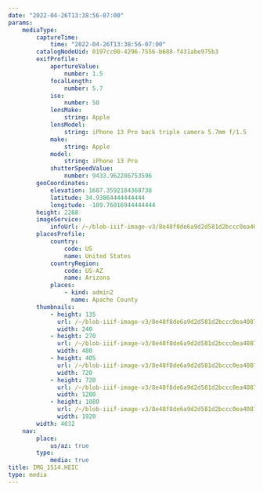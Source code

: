 ```yaml
---
date: "2022-04-26T13:38:56-07:00"
params:
    mediaType:
        captureTime:
            time: "2022-04-26T13:38:56-07:00"
        catalogNodeUid: 0197cc00-4296-7556-b688-f431abe975b3
        exifProfile:
            apertureValue:
                number: 1.5
            focalLength:
                number: 5.7
            iso:
                number: 50
            lensMake:
                string: Apple
            lensModel:
                string: iPhone 13 Pro back triple camera 5.7mm f/1.5
            make:
                string: Apple
            model:
                string: iPhone 13 Pro
            shutterSpeedValue:
                number: 9433.962286753596
        geoCoordinates:
            elevation: 1687.3592184368738
            latitude: 34.93864444444444
            longitude: -109.76016944444444
        height: 2268
        imageService:
            infoUrl: /~/blob-iiif-image-v3/8e48f8de6a9d2d581d2bccc0ea4087767e773b9e765173fc1baefaaa723a697d/info.json
        placesProfile:
            country:
                code: US
                name: United States
            countryRegion:
                code: US-AZ
                name: Arizona
            places:
                - kind: admin2
                  name: Apache County
        thumbnails:
            - height: 135
              url: /~/blob-iiif-image-v3/8e48f8de6a9d2d581d2bccc0ea4087767e773b9e765173fc1baefaaa723a697d/full/240%2C135/0/default.jpg
              width: 240
            - height: 270
              url: /~/blob-iiif-image-v3/8e48f8de6a9d2d581d2bccc0ea4087767e773b9e765173fc1baefaaa723a697d/full/480%2C270/0/default.jpg
              width: 480
            - height: 405
              url: /~/blob-iiif-image-v3/8e48f8de6a9d2d581d2bccc0ea4087767e773b9e765173fc1baefaaa723a697d/full/720%2C405/0/default.jpg
              width: 720
            - height: 720
              url: /~/blob-iiif-image-v3/8e48f8de6a9d2d581d2bccc0ea4087767e773b9e765173fc1baefaaa723a697d/full/1280%2C720/0/default.jpg
              width: 1280
            - height: 1080
              url: /~/blob-iiif-image-v3/8e48f8de6a9d2d581d2bccc0ea4087767e773b9e765173fc1baefaaa723a697d/full/1920%2C1080/0/default.jpg
              width: 1920
        width: 4032
    nav:
        place:
            us/az: true
        type:
            media: true
title: IMG_1514.HEIC
type: media
---
```

